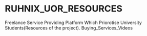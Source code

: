 # RUHNIX_UOR_RESOURCES

Freelance Service Providing Platform Which Priorotise University Students(Resources of the project).
Buying_Services_Videos
